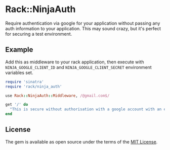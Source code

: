 # Rack::NinjaAuth

Require authentication via google for your application without passing any auth information to your application. This may sound crazy, but it's perfect for securing a test environment.

## Example

Add this as middleware to your rack application, then execute with `NINJA_GOOGLE_CLIENT_ID` and `NINJA_GOOGLE_CLIENT_SECRET` environment variables set.

```ruby
require 'sinatra'
require 'rack/ninja_auth'

use Rack::NinjaAuth::Middleware, /@gmail.com$/

get '/' do
  "This is secure without authorisation with a google account with an email ending in @gmail.com"
end
```

## License

The gem is available as open source under the terms of the [MIT License](http://opensource.org/licenses/MIT).

